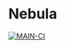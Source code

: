 # Nebula

[![MAIN-CI](https://https://github.com/kociap/nebula/actions/workflows/main_ci.yaml/badge.svg?branch=main)](https://https://github.com/kociap/nebula/actions/workflows/main_ci.yaml)

